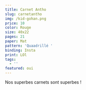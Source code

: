 ```yaml
---
title: Carnet Antho
slug: carnetantho
img: /kid-gohan.png
price: 10
color: Rouge
size: 40x22
pages: 21
paper: Mat
pattern: 'Quaadrillé '
binding: Insta
print: LOl
tags:
  - ''
featured: oui
---
```

Nos superbes carnets sont superbes !
